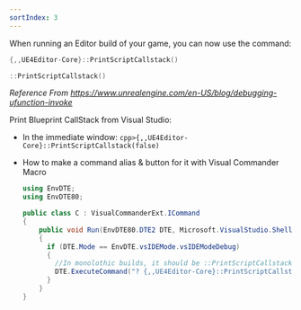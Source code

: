 ```yaml
---
sortIndex: 3
---
```


When running an Editor build of your game, you can now use the command:

```cpp
{,,UE4Editor-Core}::PrintScriptCallstack()

::PrintScriptCallstack()
```

*Reference From <https://www.unrealengine.com/en-US/blog/debugging-ufunction-invoke>*

Print Blueprint CallStack from Visual Studio:

- In the immediate window: `cpp>{,,UE4Editor-Core}::PrintScriptCallstack(false)`

- How to make a command alias & button for it with Visual Commander Macro

  ```csharp
  using EnvDTE;
  using EnvDTE80;

  public class C : VisualCommanderExt.ICommand
  {
      public void Run(EnvDTE80.DTE2 DTE, Microsoft.VisualStudio.Shell.Package package)
      {
        if (DTE.Mode == EnvDTE.vsIDEMode.vsIDEModeDebug)
        {
          //In monolothic builds, it should be ::PrintScriptCallstack()
          DTE.ExecuteCommand("? {,,UE4Editor-Core}::PrintScriptCallstack(false)");
        }
      }
  }
  ```
